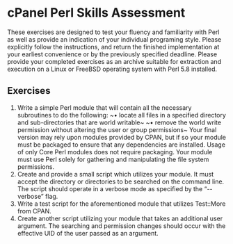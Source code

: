 # cPanel Perl Skills Assessment

These exercises are designed to test your fluency and familiarity with Perl as well as
provide an indication of your individual programing style. Please explicitly follow the
instructions, and return the finished implementation at your earliest convenience or by
the previously specified deadline. Please provide your completed exercises as an
archive suitable for extraction and execution on a Linux or FreeBSD operating system
with Perl 5.8 installed.

## Exercises
1. Write a simple Perl module that will contain all the necessary subroutines to do the
following:
~• locate all files in a specified directory and sub-directories that are world writable~
~• remove the world write permission without altering the user or group permissions~
Your final version may rely upon modules provided by CPAN, but if so your module must be
packaged to ensure that any dependencies are installed. Usage of only Core Perl modules does
not require packaging. Your module must use Perl solely for gathering and manipulating the file
system permissions.
2. Create and provide a small script which utilizes your module. It must accept the
directory or directories to be searched on the command line. The script should
operate in a verbose mode as specified by the “--verbose” flag.
3. Write a test script for the aforementioned module that utilizes Test::More from CPAN.
4. Create another script utilizing your module that takes an additional user argument.
The searching and permission changes should occur with the effective UID of the
user passed as an argument.
